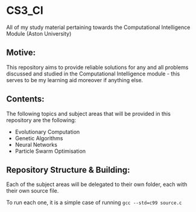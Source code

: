 # CS3_CI
All of my study material pertaining towards the Computational Intelligence Module (Aston University)

## Motive:

This repository aims to provide reliable solutions for any and all problems discussed and studied in the Computational Intelligence module - this serves to be my learning aid moreover if anything else. 

## Contents:

The following topics and subject areas that will be provided in this repository are the following:

- Evolutionary Computation
- Genetic Algorithms
- Neural Networks
- Particle Swarm Optimisation

## Repository Structure & Building:

Each of the subject areas will be delegated to their own folder, each with their own source file.

To run each one, it is a simple case of running ``gcc --std=c99 source.c``
